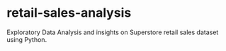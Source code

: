 # retail-sales-analysis
Exploratory Data Analysis and insights on Superstore retail sales dataset using Python.
